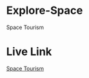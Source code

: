 # Explore-Space
Space Tourism

# Live Link
<a href="https://explore-space-delta.vercel.app/" target="_blank" rel="noopener noreferrer">Space Tourism</a>